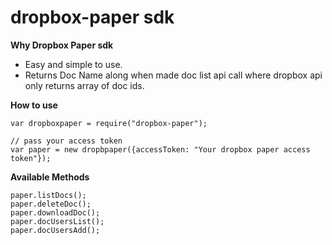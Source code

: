 # dropbox-paper sdk

**Why Dropbox Paper sdk**
* Easy and simple to use.
* Returns Doc Name along when made doc list api call where dropbox api only returns array of doc ids.


**How to use**

```
var dropboxpaper = require("dropbox-paper");

// pass your access token
var paper = new dropbpaper({accessToken: "Your dropbox paper access token"});
```


**Available Methods**

```
paper.listDocs();
paper.deleteDoc();
paper.downloadDoc();
paper.docUsersList();
paper.docUsersAdd();
```


